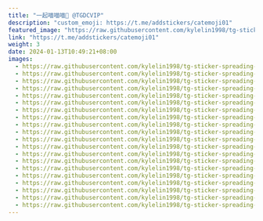 ```yaml
---
title: "一起喵喵喵🎀 @TGDCVIP"
description: "custom_emoji: https://t.me/addstickers/catemoji01"
featured_image: "https://raw.githubusercontent.com/kylelin1998/tg-sticker-spreading-worldwide-images/main/img/a77a447c-8412-43be-8c05-e78dfa4fd8d6.jpg"
link: "https://t.me/addstickers/catemoji01"
weight: 3
date: 2024-01-13T10:49:21+08:00
images:
  - https://raw.githubusercontent.com/kylelin1998/tg-sticker-spreading-worldwide-images/main/img/a77a447c-8412-43be-8c05-e78dfa4fd8d6.jpg
  - https://raw.githubusercontent.com/kylelin1998/tg-sticker-spreading-worldwide-images/main/img/fa3229a8-b3e7-4509-b66e-9eb4b0f11b3c.jpg
  - https://raw.githubusercontent.com/kylelin1998/tg-sticker-spreading-worldwide-images/main/img/19d1d23b-14e5-4d67-94bb-25304c436a84.jpg
  - https://raw.githubusercontent.com/kylelin1998/tg-sticker-spreading-worldwide-images/main/img/f5d90dca-8b75-48e7-b3f2-e541099cc539.jpg
  - https://raw.githubusercontent.com/kylelin1998/tg-sticker-spreading-worldwide-images/main/img/835df262-3d41-4f4e-a555-6e91cd63e64e.jpg
  - https://raw.githubusercontent.com/kylelin1998/tg-sticker-spreading-worldwide-images/main/img/e3c65a76-135b-472d-827d-63bf7776212b.jpg
  - https://raw.githubusercontent.com/kylelin1998/tg-sticker-spreading-worldwide-images/main/img/d4d81cc5-ee7d-48fd-94b0-0609b73d42f7.jpg
  - https://raw.githubusercontent.com/kylelin1998/tg-sticker-spreading-worldwide-images/main/img/1afa8351-cdc4-445d-bf0d-74934a7c7459.jpg
  - https://raw.githubusercontent.com/kylelin1998/tg-sticker-spreading-worldwide-images/main/img/c62b7d4e-e1ce-4122-987e-81d83b412b12.jpg
  - https://raw.githubusercontent.com/kylelin1998/tg-sticker-spreading-worldwide-images/main/img/a781fecf-40e5-41f5-8cc0-78bf457f7403.jpg
  - https://raw.githubusercontent.com/kylelin1998/tg-sticker-spreading-worldwide-images/main/img/85dd5f20-a5f2-41bf-8827-e9f1f1b33e15.jpg
  - https://raw.githubusercontent.com/kylelin1998/tg-sticker-spreading-worldwide-images/main/img/ab8a009f-3b14-4a0f-9c29-987d839b16e8.jpg
  - https://raw.githubusercontent.com/kylelin1998/tg-sticker-spreading-worldwide-images/main/img/826163ce-adbd-4363-aafe-04a7906c29bc.jpg
  - https://raw.githubusercontent.com/kylelin1998/tg-sticker-spreading-worldwide-images/main/img/500fc344-45fc-49cd-b8ce-ef7d9dc8b7b3.jpg
  - https://raw.githubusercontent.com/kylelin1998/tg-sticker-spreading-worldwide-images/main/img/f006e3a3-cf2d-4340-8aac-6d51fe6c85f9.jpg
  - https://raw.githubusercontent.com/kylelin1998/tg-sticker-spreading-worldwide-images/main/img/b0761341-5775-488a-b780-f1c9ade231f2.jpg
  - https://raw.githubusercontent.com/kylelin1998/tg-sticker-spreading-worldwide-images/main/img/8ffd8372-72c6-49d0-8109-c8eb8b024a91.jpg
  - https://raw.githubusercontent.com/kylelin1998/tg-sticker-spreading-worldwide-images/main/img/8768cee9-5a94-4f44-9a29-4a41bd35d2de.jpg
  - https://raw.githubusercontent.com/kylelin1998/tg-sticker-spreading-worldwide-images/main/img/f8c3a84f-d1c7-4caa-b226-90065e365941.jpg
  - https://raw.githubusercontent.com/kylelin1998/tg-sticker-spreading-worldwide-images/main/img/124ea598-8024-4c33-8362-a5dc3368cb53.jpg
---
```

